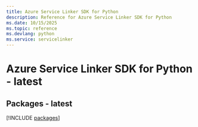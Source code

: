```yaml
---
title: Azure Service Linker SDK for Python
description: Reference for Azure Service Linker SDK for Python
ms.date: 10/15/2025
ms.topic: reference
ms.devlang: python
ms.service: servicelinker
---
```

# Azure Service Linker SDK for Python - latest
## Packages - latest
[!INCLUDE [packages](service-linker-index.md)]